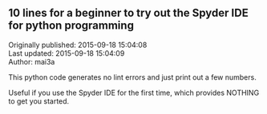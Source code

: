 ## 10 lines for a beginner to try out the Spyder IDE for python programming  
Originally published: 2015-09-18 15:04:08  
Last updated: 2015-09-18 15:04:09  
Author: mai3a   
  
This python code generates no lint errors and just print out a few numbers.

Useful if you use the Spyder IDE for the first time, which provides NOTHING to get you started.